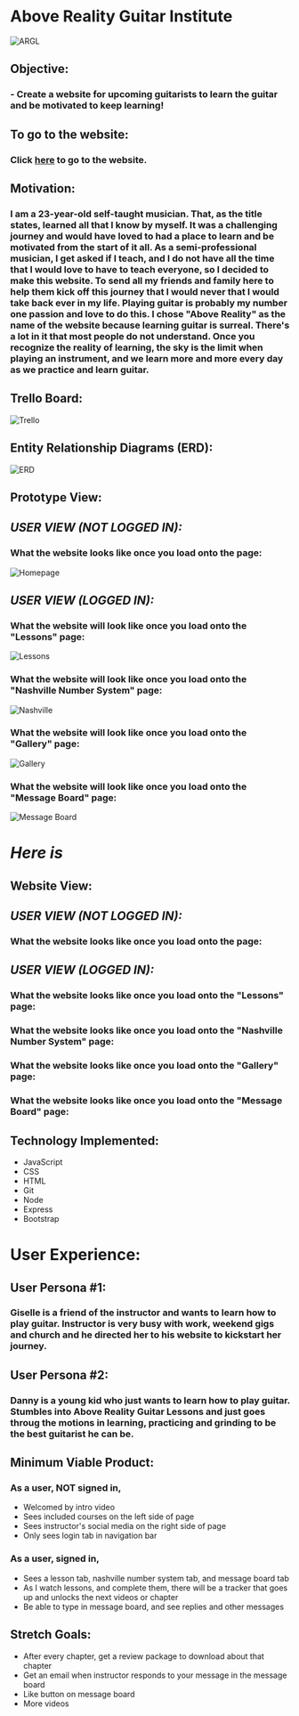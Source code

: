 # Above Reality Guitar Institute
![ARGL](https://i.imgur.com/P8o0snC.jpg?1)
##
## Objective:
### - Create a website for upcoming guitarists to learn the guitar and be motivated to keep learning!
##
##
##
## To go to the website:
### Click [here](#) to go to the website.
##
##
## Motivation:
### I am a 23-year-old self-taught musician. That, as the title states, learned all that I know by myself. It was a challenging journey and would have loved to had a place to learn and be motivated from the start of it all. As a semi-professional musician, I get asked if I teach, and I do not have all the time that I would love to have to teach everyone, so I decided to make this website. To send all my friends and family here to help them kick off this journey that I would never that I would take back ever in my life. Playing guitar is probably my number one passion and love to do this. I chose "Above Reality" as the name of the website because learning guitar is surreal. There's a lot in it that most people do not understand. Once you recognize the reality of learning, the sky is the limit when playing an instrument, and we learn more and more every day as we practice and learn guitar.
##
##
##

## Trello Board:
![Trello](https://i.imgur.com/2QKTPdD.png)

## Entity Relationship Diagrams (ERD):
![ERD](https://i.imgur.com/39DOhsB.png)

## Prototype View:

## *_USER VIEW (NOT LOGGED IN):_*
### What the website looks like once you load onto the page:
![Homepage](https://i.imgur.com/ATdSKFC.png)

## *_USER VIEW (LOGGED IN):_*
### What the website will look like once you load onto the "Lessons" page:
![Lessons](https://i.imgur.com/61hkPgR.png)

### What the website will look like once you load onto the "Nashville Number System" page:
![Nashville](https://camo.githubusercontent.com/92d791807ef73a11075316771de88eb8ca1c66cb/68747470733a2f2f692e696d6775722e636f6d2f6b686b676e70482e706e67)

### What the website will look like once you load onto the "Gallery" page:
![Gallery](https://i.imgur.com/hLmlDw8.png)

### What the website will look like once you load onto the "Message Board" page:
![Message Board](https://i.imgur.com/q33B9aa.png)

# _Here is_

## Website View:
## *_USER VIEW (NOT LOGGED IN):_*
### What the website looks like once you load onto the page:


## *_USER VIEW (LOGGED IN):_*
### What the website looks like once you load onto the "Lessons" page:


### What the website looks like once you load onto the "Nashville Number System" page:


### What the website looks like once you load onto the "Gallery" page:


### What the website looks like once you load onto the "Message Board" page:


## Technology Implemented:
- JavaScript
- CSS
- HTML
- Git 
- Node
- Express
- Bootstrap

# User Experience:
## User Persona #1:
### Giselle is a friend of the instructor and wants to learn how to play guitar. Instructor is very busy with work, weekend gigs and church and he directed her to his website to kickstart her journey.

## User Persona #2:
### Danny is a young kid who just wants to learn how to play guitar. Stumbles into Above Reality Guitar Lessons and just goes throug the motions in learning, practicing and grinding to be the best guitarist he can be. 

## Minimum Viable Product:
### As a user, NOT signed in, 

- Welcomed by intro video
- Sees included courses on the left side of page
- Sees instructor's social media on the right side of page
- Only sees login tab in navigation bar

### As a user, signed in, 

- Sees a lesson tab, nashville number system tab, and message board tab
- As I watch lessons, and complete them, there will be a tracker that goes up and unlocks the next videos or chapter
- Be able to type in message board, and see replies and other messages

## Stretch Goals:
- After every chapter, get a review package to download about that chapter
- Get an email when instructor responds to your message in the message board
- Like button on message board
- More videos
